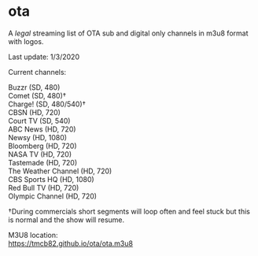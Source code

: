 # ota
A *legal* streaming list of OTA sub and digital only channels in m3u8 format with logos.

Last update: 1/3/2020

Current channels:

Buzzr (SD, 480)<br>
Comet (SD, 480)†<br>
Charge! (SD, 480/540)†<br>
CBSN (HD, 720)<br>
Court TV (SD, 540)<br>
ABC News (HD, 720)<br>
Newsy (HD, 1080)<br>
Bloomberg (HD, 720)<br>
NASA TV (HD, 720)<br>
Tastemade (HD, 720)<br>
The Weather Channel (HD, 720)<br>
CBS Sports HQ (HD, 1080)<br>
Red Bull TV (HD, 720)<br>
Olympic Channel (HD, 720)<br>

†During commercials short segments will loop often and feel stuck but this is normal and the show will resume.


M3U8 location:<br>
https://tmcb82.github.io/ota/ota.m3u8
